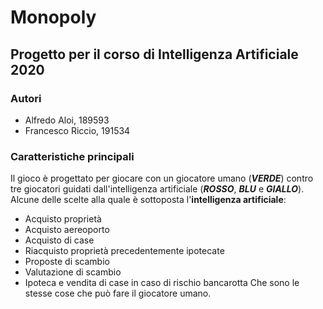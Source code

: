 # Monopoly
## Progetto per il corso di Intelligenza Artificiale 2020
### Autori
- Alfredo Aloi, 189593
- Francesco Riccio, 191534
### Caratteristiche principali
Il gioco è progettato per giocare con un giocatore umano (***VERDE***) contro tre giocatori guidati dall'intelligenza artificiale (***ROSSO***, ***BLU*** e ***GIALLO***).
Alcune delle scelte alla quale è sottoposta l'**intelligenza artificiale**:
- Acquisto proprietà
- Acquisto aereoporto
- Acquisto di case
- Riacquisto proprietà precedentemente ipotecate
- Proposte di scambio
- Valutazione di scambio
- Ipoteca e vendita di case in caso di rischio bancarotta
Che sono le stesse cose che può fare il giocatore umano.
